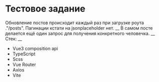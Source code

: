 # Тестовое задание
Обновление постов происходит каждый раз при загрузке роута ."/posts". Пагинации кстати на jsonplaceholder нет. __
В самом посте делается ещё один запрос для получения конкретного человечка. __
Стек: __
- Vue3 composition api
- TypeScript
- Scss
- Vue Router
- Axios
- Vite
